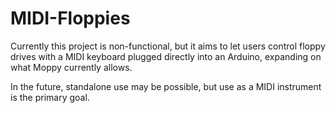 MIDI-Floppies
=============

Currently this project is non-functional, but it aims to let users control floppy drives with a MIDI keyboard plugged directly into an Arduino, expanding on what Moppy currently allows.

In the future, standalone use may be possible, but use as a MIDI instrument is the primary goal.
